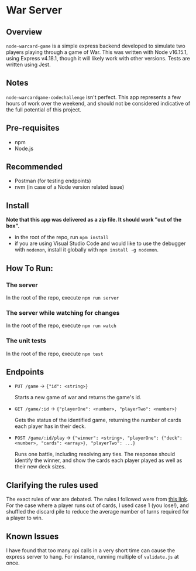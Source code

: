 # War Server

## Overview
`node-warcard-game` is a simple express backend developed to simulate two players playing through a game of War.  This was written with Node v16.15.1, using Express v4.18.1, though it will likely work with other versions.  Tests are written using Jest.

## Notes
`node-warcardgame-codechallenge` isn't perfect.  This app represents a few hours of work over the weekend, and should not be considered indicative of the full potential of this project.

## Pre-requisites
- npm 
- Node.js

## Recommended
- Postman (for testing endpoints)
- nvm (in case of a Node version related issue)

## Install
**Note that this app was delivered as a zip file.  It should work "out of the box".**
- in the root of the repo, run `npm install`
- if you are using Visual Studio Code and would like to use the debugger with `nodemon`, install it globally with `npm install -g nodemon`.

## How To Run:
### The server
In the root of the repo, execute `npm run server`

### The server while watching for changes
In the root of the repo, execute `npm run watch`

### The unit tests
In the root of the repo, execute `npm test`

## Endpoints

- `PUT /game` -> `{"id": <string>}`

  Starts a new game of war and returns the game's id.

- `GET /game/:id` -> `{"playerOne": <number>, "playerTwo": <number>}`

  Gets the status of the identified game, returning the number of cards each
  player has in their deck.

- `POST /game/:id/play` -> `{"winner": <string>, "playerOne": {"deck": <number>, "cards": <array>}, "playerTwo": ...}`

  Runs one battle, including resolving any ties. The response should identify
  the winner, and show the cards each player played as well as their new deck
  sizes.

## Clarifying the rules used
The exact rules of war are debated.  The rules I followed were from [this link](https://www.pagat.com/war/war.html).  For the case where a player runs out of cards, I used case 1 (you lose!), and shuffled the discard pile to reduce the average number of turns required for a player to win.

## Known Issues
I have found that too many api calls in a very short time can cause the express server to hang.  For instance, running multiple of `validate.js` at once.